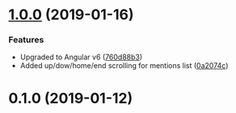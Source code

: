 # [1.0.0](https://github.com/nth-cloud/ng-mentions/compare/0.1.2...1.0.0) (2019-01-16)


### Features
* Upgraded to Angular v6 ([760d88b3](https://github.com/nth-cloud/ng-mentions/commit/760d88b3))
* Added up/dow/home/end scrolling for mentions list ([0a2074c](https://github.com/nth-cloud/ng-mentions/commit/0a2074c))



# 0.1.0 (2019-01-12)



